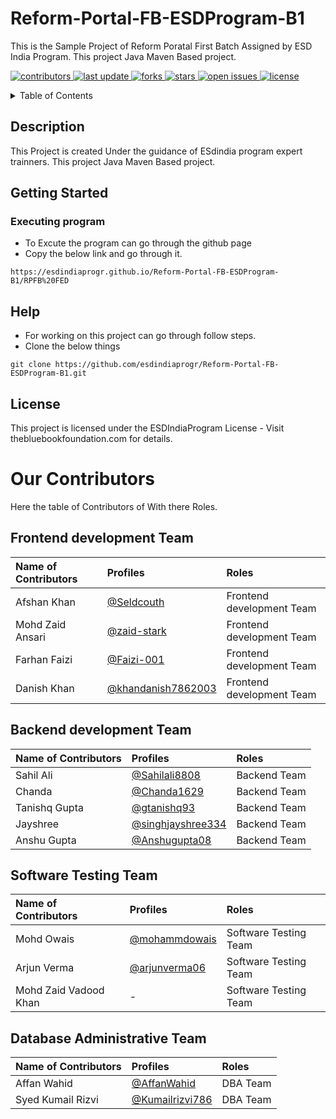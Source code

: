 <!-- Table of Contents -->
# Reform-Portal-FB-ESDProgram-B1
This is the Sample Project of Reform Poratal First Batch Assigned by ESD India Program. This project Java Maven Based project.

<!-- Badges -->
<p>
  <a href="https://github.com/SahilAli8808/Reform-Portal-FB-ESDProgram-B1/graphs/contributors">
    <img src="https://img.shields.io/github/contributors/SahilAli8808/Reform-Portal-FB-ESDProgram-B1" alt="contributors" />
  </a>
  <a href="">
    <img src="https://img.shields.io/github/last-commit/SahilAli8808/Reform-Portal-FB-ESDProgram-B1" alt="last update" />
  </a>
  <a href="https://github.com/SahilAli8808/Reform-Portal-FB-ESDProgram-B1/network/members">
    <img src="https://img.shields.io/github/forks/SahilAli8808/Reform-Portal-FB-ESDProgram-B1" alt="forks" />
  </a>
  <a href="https://github.com/SahilAli8808/Reform-Portal-FB-ESDProgram-B1/stargazers">
    <img src="https://img.shields.io/github/stars/SahilAli8808/Reform-Portal-FB-ESDProgram-B1" alt="stars" />
  </a>
  <a href="https://github.com/SahilAli8808/Reform-Portal-FB-ESDProgram-B1/issues/">
    <img src="https://img.shields.io/github/issues/SahilAli8808/Reform-Portal-FB-ESDProgram-B1" alt="open issues" />
  </a>
  <a href="https://github.com/Louis3797/awesome-readme-template/blob/master/LICENSE">
    <img src="https://img.shields.io/github/license/SahilAli8808/Reform-Portal-FB-ESDProgram-B1.svg" alt="license" />
  </a>
</p>
<details>
  <summary>Table of Contents</summary>
  <ul>
    <li><a href="https://github.com/esdindiaprogr/Reform-Portal-FB-ESDProgram-B1/edit/main/README.md#description">Description</a></li>
    <li><a href="https://github.com/esdindiaprogr/Reform-Portal-FB-ESDProgram-B1/edit/main/README.md#getting-started">
    Getting Started</a></li>
    <li><a href="https://github.com/esdindiaprogr/Reform-Portal-FB-ESDProgram-B1/edit/main/README.md#help">Help</a></li>
    <li><a href="https://github.com/esdindiaprogr/Reform-Portal-FB-ESDProgram-B1/edit/main/README.md#Our-contributors">Our Contributors</a></li>
  </ul>
  </details>
  
## Description

This Project is created Under the guidance of ESdindia program expert trainners. This project Java Maven Based project.

## Getting Started

### Executing program

* To Excute the program can go through the github page 
* Copy the below link and go through it.
```
https://esdindiaprogr.github.io/Reform-Portal-FB-ESDProgram-B1/RPFB%20FED
```

## Help

* For working on this project can go through follow steps.
* Clone the below things

```
git clone https://github.com/esdindiaprogr/Reform-Portal-FB-ESDProgram-B1.git
```


## License

This project is licensed under the ESDIndiaProgram License - Visit thebluebookfoundation.com for details.

# Our Contributors
Here the table of Contributors of With there Roles.

## Frontend development Team  

| Name of Contributors   |                                     Profiles                                        | Roles |
|:---                    |            :----                                                                   |    :----  |
| Afshan Khan           |  [@Seldcouth](https://github.com/Seldcouth)                                      |Frontend development Team |
| Mohd Zaid Ansari         |  [@zaid-stark](https://github.com/zaid-stark)                                  |Frontend development Team |
|Farhan Faizi             |  [@Faizi-001](https://github.com/Faizi-001)                                     |Frontend development Team |
|Danish Khan                |  [@khandanish7862003](https://github.com/khandanish7862003)                    |Frontend development Team|

## Backend development Team  

| Name of Contributors   |                                     Profiles                                        | Roles |
|:---                    |            :----                                                                   |    :----  |
| Sahil Ali            |  [@Sahilali8808](https://github.com/SahilAli8808)                                      |Backend Team |
|Chanda                 |  [@Chanda1629](https://github.com/Chanda1629)                                       |Backend Team|
| Tanishq Gupta           |  [@gtanishq93](https://github.com/gtanishq93)                                  |Backend Team |
|Jayshree              |  [@singhjayshree334](https://github.com/singhjayshree334)                                 |Backend Team|
|  Anshu Gupta           |  [@Anshugupta08](https://github.com/Anshugupta08)                                  |Backend Team |


## Software Testing Team  

| Name of Contributors   |                                     Profiles                                        | Roles |
|:---                    |            :----                                                                   |    :----  |
|Mohd Owais              |  [@mohammdowais](https://github.com/mohammdowais)                                      |Software Testing Team  |
|Arjun Verma              |  [@arjunverma06](https://github.com/arjunverma06)                                 |Software Testing Team |
|Mohd Zaid Vadood Khan     |  -                                                                                |Software Testing Team |

## Database Administrative Team  
| Name of Contributors   |                                     Profiles                                        | Roles |
|:---                    |            :----                                                                   |    :----  |
| Affan Wahid            |  [@AffanWahid](https://github.com/AffanWahid)                                      |DBA Team |
| Syed Kumail Rizvi           |  [@Kumailrizvi786](https://github.com/Kumailrizvi786)                                  |DBA Team |


